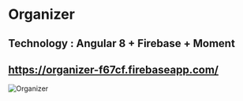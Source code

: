 # Organizer
Technology : Angular 8 + Firebase + Moment
------------------------------------------------------------------------------------------------------------------------------------------
https://organizer-f67cf.firebaseapp.com/
------------------------------------------------------------------------------------------------------------------------------------------
![Organizer](https://user-images.githubusercontent.com/55133909/69788215-b10f7b00-11c6-11ea-9dd9-4aed9eb0734e.png)
